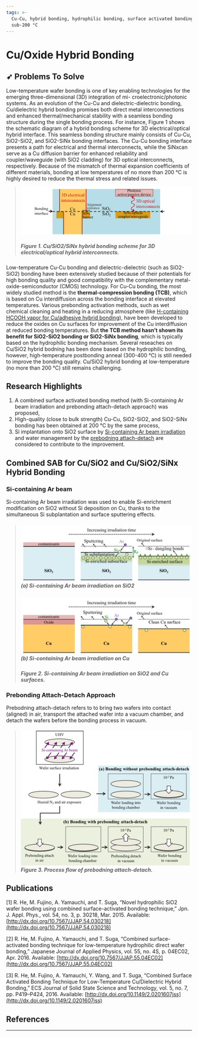```yaml
---
tags: >-
  Cu-Cu, hybrid bonding, hydrophilic bonding, surface activated bonding (SAB),
  sub-200 °C
---
```


# Cu/Oxide Hybrid Bonding

## ➶ Problems To Solve

Low-temperature wafer bonding is one of key enabling technologies for the emerging three-dimensional \(3D\) integration of mi- croelectronic/photonic systems. As an evolution of the Cu-Cu and dielectric-dielectric bonding, Cu/dielectric hybrid bonding promises both direct metal interconnections and enhanced thermal/mechanical stability with a seamless bonding structure during the single bonding process. For instance, Figure 1 shows the schematic diagram of a hybrid bonding scheme for 3D electrical/optical hybrid interface. This seamless bonding structure mainly consists of Cu-Cu, SiO2-SiO2, and SiO2-SiNx bonding interfaces. The Cu-Cu bonding interface presents a path for electrical and thermal interconnects, while the SiNxcan serve as a Cu diffusion barrier for enhanced reliability and coupler/waveguide \(with SiO2 cladding\) for 3D optical interconnects, respectively. Because of the mismatch of thermal expansion coefficients of different materials, bonding at low temperatures of no more than 200 °C is highly desired to reduce the thermal stress and related issues.

> ![](/img/Cu-SiO2-SiNx-hybrid-bonding.png)
>
> ##### Figure 1. Cu/SiO2/SiNx hybrid bonding scheme for 3D electrical/optical hybrid interconnects.

Low-temperature Cu-Cu bonding and dielectric-dielectric \(such as SiO2-SiO2\) bonding have been extensively studied because of their potentials for high bonding quality and good compatibility with the complementary metal-oxide-semiconductor \(CMOS\) technology. For Cu-Cu bonding, the most widely studied method is the **thermal-compression bonding \(TCB\)**, which is based on Cu interdiffusion across the bonding interface at elevated temperatures. Various prebonding activation methods, such as wet chemical cleaning and heating in a reducing atmosphere \(like [H-containing HCOOH vapor for Cu/adhesive hybrid bonding](/en/Cu-adhesive-hybrid-bonding.md)\), have been developed to reduce the oxides on Cu surfaces for improvement of the Cu interdiffusion at reduced bonding temperatures. But **the TCB method hasn’t shown its benefit for SiO2-SiO2 bonding or SiO2-SiNx bonding**, which is typically based on the hydrophilic bonding mechanism. Several reseaches on Cu/SiO2 hybrid bodning has been done based on the hydrophilic bonding, however, high-temperature postbonding anneal \(300-400 °C\) is still needed to improve the bonding quality. Cu/SiO2 hybrid bonding at low-temperature \(no more than 200 °C\) still remains challenging.

## Research Highlights

1. A combined surface activated bonding method \(with Si-containing Ar beam irradiation and prebonding attach-detach approach\) was proposed,
2. High-quality \(close to bulk strength\) Cu-Cu, SiO2-SiO2, and SiO2-SiNx bonding has been obtained at 200 °C by the same process,
3. Si implantation onto SiO2 surface by [Si-containing Ar beam irradiation](#si-containing-ar-beam) and water management by the [prebodning attach-detach](#prebodning-attach-detach-approach) are considered to contribute to the improvement.

## Combined SAB for Cu/SiO2 and Cu/SiO2/SiNx Hybrid Bonding

### Si-containing Ar beam

Si-containing Ar beam irradiation was used to enable Si-enrichment modification on SiO2 without Si deposition on Cu, thanks to the simultaneous Si subplantation and surface sputtering effects.

> ##### ![](/img/Si-containing-Ar-beam-on-SiO2.png)\(a\) Si-containing Ar beam irradiation on SiO2
>
> ##### ![](/img/Si-containing-Ar-beam-on-Cu.png)\(b\) Si-containing Ar beam irradiation on Cu
>
> ##### Figure 2. Si-containing Ar beam irradiation on SiO2 and Cu surfaces.

### Prebonding Attach-Detach Approach

Prebodning attach-detach refers to to bring two wafers into contact \(aligned\) in air, transport the attached wafer into a vacuum chamber, and detach the wafers before the bonding process in vacuum.

> ##### ![](/img/prebonding-attach-detach.png)Figure 3. Process flow of prebodning attach-detach.

## **Publications**

\[1\] R. He, M. Fujino, A. Yamauchi, and T. Suga, “Novel hydrophilic SiO2 wafer bonding using combined surface-activated bonding technique,” Jpn. J. Appl. Phys., vol. 54, no. 3, p. 30218, Mar. 2015. Available: [http://dx.doi.org/10.7567/JJAP.54.030218](http://dx.doi.org/10.7567/JJAP.54.030218)

\[2\] R. He, M. Fujino, A. Yamauchi, and T. Suga, “Combined surface-activated bonding technique for low-temperature hydrophilic direct wafer bonding,” Japanese Journal of Applied Physics, vol. 55, no. 4S, p. 04EC02, Apr. 2016. Available: [http://dx.doi.org/10.7567/JJAP.55.04EC02](http://dx.doi.org/10.7567/JJAP.55.04EC02)

\[3\] R. He, M. Fujino, A. Yamauchi, Y. Wang, and T. Suga, “Combined Surface Activated Bonding Technique for Low-Temperature Cu/Dielectric Hybrid Bonding,” ECS Journal of Solid State Science and Technology, vol. 5, no. 7, pp. P419–P424, 2016. Available: [http://dx.doi.org/10.1149/2.0201607jss](http://dx.doi.org/10.1149/2.0201607jss)

## References

---



